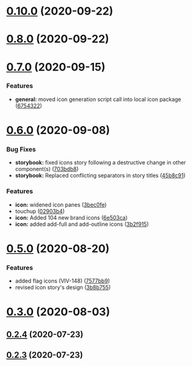 # [0.10.0](https://github.com/vonage/vivid/compare/v0.9.0...v0.10.0) (2020-09-22)



# [0.8.0](https://github.com/vonage/vivid/compare/v0.7.0...v0.8.0) (2020-09-22)



# [0.7.0](https://github.com/vonage/vivid/compare/v0.6.0...v0.7.0) (2020-09-15)


### Features

* **general:** moved icon generation script call into local icon package ([6754322](https://github.com/vonage/vivid/commit/6754322ffc1219cb967e7fa33da7c1bcc13f1fe4))



# [0.6.0](https://github.com/vonage/vivid/compare/v0.5.0...v0.6.0) (2020-09-08)


### Bug Fixes

* **storybook:** fixed icons story following a destructive change in other component(s) ([703bdb8](https://github.com/vonage/vivid/commit/703bdb828cb041b4fff14bf74d73a2dccb150abd))
* **storybook:** Replaced conflicting separators in story titles ([45b8c91](https://github.com/vonage/vivid/commit/45b8c91fc967a76ecc8110db292709c83b547682))


### Features

* **icon:** widened icon panes ([3bec0fe](https://github.com/vonage/vivid/commit/3bec0fe76b4b37479ff64e45613bde784e3b5317))
* touchup ([02903b4](https://github.com/vonage/vivid/commit/02903b4d87d96892bf7659fc6cd196dc823f1dd0))
* **icon:** Added 104 new brand icons ([6e503ca](https://github.com/vonage/vivid/commit/6e503cab0666241ae31208fd607f25d7366c0006))
* **icon:** added add-full and add-outline icons ([3b2f915](https://github.com/vonage/vivid/commit/3b2f915606e576dea0b62cf4724098da5afc4b1d))



# [0.5.0](https://github.com/vonage/vivid/compare/v0.4.0...v0.5.0) (2020-08-20)


### Features

* added flag icons (VIV-148) ([7577bb9](https://github.com/vonage/vivid/commit/7577bb9936f0ef46aba5de7227d3673218316e0b))
* revised icon story's design ([3b8b755](https://github.com/vonage/vivid/commit/3b8b7558268a1ecaf880d9d90fe03117863fd36c))



# [0.3.0](https://github.com/vonage/vivid/compare/v0.2.4...v0.3.0) (2020-08-03)



## [0.2.4](https://github.com/vonage/vivid/compare/v0.2.3...v0.2.4) (2020-07-23)



## [0.2.3](https://github.com/vonage/vivid/compare/v0.2.2...v0.2.3) (2020-07-23)



